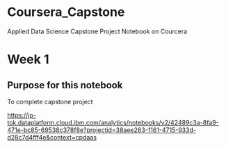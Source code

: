 # Coursera_Capstone
Applied Data Science Capstone Project Notebook on Courcera

# Week 1

## Purpose for this notebook
To complete capstone project

https://jp-tok.dataplatform.cloud.ibm.com/analytics/notebooks/v2/42489c3a-8fa9-471e-bc85-69538c378f8e?projectid=38aee263-1161-4715-933d-d28c7d4fff4e&context=cpdaas
